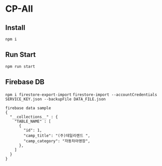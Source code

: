 # CP-All 

## Install
```npm i ```

## Run Start
``` npm run start ```

## Firebase DB
``` npm i firestore-export-import ```
``` firestore-import --accountCredentials SERVICE_KEY.json --backupFile DATA_FILE.json ```
``` 
firebase data sample
{
  "__collections__" : {
    "TABLE_NAME" : [
      {   
        "id": 1,
        "camp_title": "(주)데일리랜드 ",
        "camp_category": "자동차야영장",
      },
    ]
  }
}
```